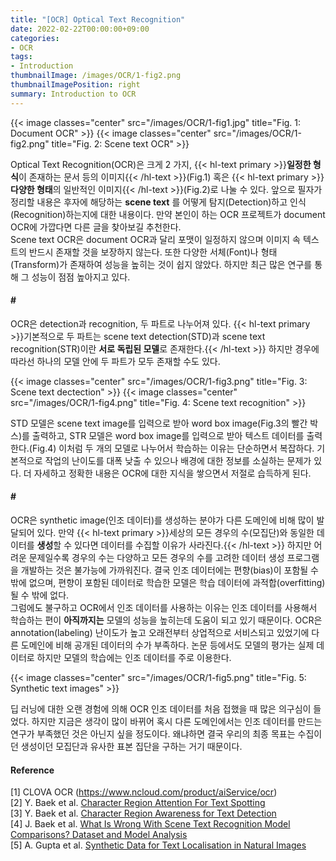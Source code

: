 ```yaml
---
title: "[OCR] Optical Text Recognition"
date: 2022-02-22T00:00:00+09:00
categories:
- OCR
tags:
- Introduction
thumbnailImage: /images/OCR/1-fig2.png
thumbnailImagePosition: right
summary: Introduction to OCR
---
```

{{< image classes="center" src="/images/OCR/1-fig1.jpg" title="Fig. 1: Document OCR" >}}
{{< image classes="center" src="/images/OCR/1-fig2.png" title="Fig. 2: Scene text OCR" >}}

Optical Text Recognition(OCR)은 크게 2 가지, {{< hl-text primary >}}<b>일정한 형식</b>이 존재하는 문서 등의 이미지{{< /hl-text >}}(Fig.1) 혹은 {{< hl-text primary >}}<b>다양한 형태</b>의 일반적인 이미지{{< /hl-text >}}(Fig.2)로 나눌 수 있다. 앞으로 필자가 정리할 내용은 후자에 해당하는 **scene text** 를 어떻게 탐지(Detection)하고 인식(Recognition)하는지에 대한 내용이다. 만약 본인이 하는 OCR 프로젝트가 document OCR에 가깝다면 다른 글을 찾아보길 추천한다.  
Scene text OCR은 document OCR과 달리 포맷이 일정하지 않으며 이미지 속 텍스트의 반드시 존재할 것을 보장하지 않는다. 또한 다양한 서체(Font)나 형태(Transform)가 존재하여 성능을 높히는 것이 쉽지 않았다. 하지만 최근 많은 연구를 통해 그 성능이 점점 높아지고 있다.

#### \#
OCR은 detection과 recognition, 두 파트로 나누어져 있다. {{< hl-text primary >}}기본적으로 두 파트는 scene text detection(STD)과 scene text recognition(STR)이란 <b>서로 독립된 모델</b>로 존재한다.{{< /hl-text >}} 하지만 경우에 따라선 하나의 모델 안에 두 파트가 모두 존재할 수도 있다.

{{< image classes="center" src="/images/OCR/1-fig3.png" title="Fig. 3: Scene text dectection" >}}
{{< image classes="center" src="/images/OCR/1-fig4.png" title="Fig. 4: Scene text recognition" >}}

STD 모델은 scene text image를 입력으로 받아 word box image(Fig.3의 빨간 박스)를 출력하고, STR 모델은 word box image를 입력으로 받아 텍스트 데이터를 출력한다.(Fig.4) 이처럼 두 개의 모델로 나누어서 학습하는 이유는 단순하면서 복잡하다. 기본적으로 작업의 난이도를 대폭 낮출 수 있으나 배경에 대한 정보를 소실하는 문제가 있다. 더 자세하고 정확한 내용은 OCR에 대한 지식을 쌓으면서 저절로 습득하게 된다.

#### \#
OCR은 synthetic image(인조 데이터)를 생성하는 분야가 다른 도메인에 비해 많이 발달되어 있다. 만약 {{< hl-text primary >}}세상의 모든 경우의 수(모집단)와 동일한 데이터를 <b>생성</b>할 수 있다면 데이터를 수집할 이유가 사라진다.{{< /hl-text >}} 하지만 어려운 문제일수록 경우의 수는 다양하고 모든 경우의 수를 고려한 데이터 생성 프로그램을 개발하는 것은 불가능에 가까워진다. 결국 인조 데이터에는 편향(bias)이 포함될 수 밖에 없으며, 편향이 포함된 데이터로 학습한 모델은 학습 데이터에 과적합(overfitting)될 수 밖에 없다.  
그럼에도 불구하고 OCR에서 인조 데이터를 사용하는 이유는 인조 데이터를 사용해서 학습하는 편이 **아직까지는** 모델의 성능을 높히는데 도움이 되고 있기 때문이다. OCR은 annotation(labeling) 난이도가 높고 오래전부터 상업적으로 서비스되고 있었기에 다른 도메인에 비해 공개된 데이터의 수가 부족하다. 논문 등에서도 모델의 평가는 실제 데이터로 하지만 모델의 학습에는 인조 데이터를 주로 이용한다.

{{< image classes="center" src="/images/OCR/1-fig5.png" title="Fig. 5: Synthetic text images" >}}

딥 러닝에 대한 오랜 경험에 의해 OCR 인조 데이터를 처음 접했을 때 많은 의구심이 들었다. 하지만 지금은 생각이 많이 바뀌어 혹시 다른 도메인에서는 인조 데이터를 만드는 연구가 부족했던 것은 아닌지 싶을 정도이다. 왜냐하면 결국 우리의 최종 목표는 수집이던 생성이던 모집단과 유사한 표본 집단을 구하는 거기 때문이다.

#### Reference
[1] CLOVA OCR (https://www.ncloud.com/product/aiService/ocr)  
[2] Y. Baek et al. [Character Region Attention For Text Spotting](https://arxiv.org/abs/2007.09629)  
[3] Y. Baek et al. [Character Region Awareness for Text Detection](https://arxiv.org/abs/1904.01941)  
[4] J. Baek et al. [What Is Wrong With Scene Text Recognition Model Comparisons? Dataset and Model Analysis](https://arxiv.org/abs/1904.01906)  
[5] A. Gupta et al. [Synthetic Data for Text Localisation in Natural Images](https://www.robots.ox.ac.uk/~vgg/publications/2016/Gupta16)

